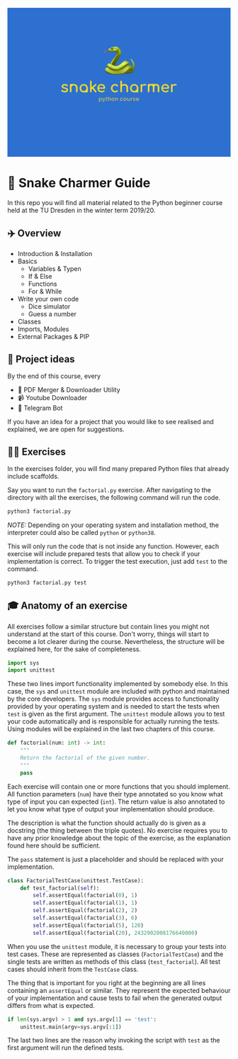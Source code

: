 ![Logo](./docs/logo.png)

# 🐍 Snake Charmer Guide

In this repo you will find all material related to the Python beginner course held at the TU Dresden in the winter term 2019/20.

## ✈️ Overview

- Introduction & Installation
- Basics
  - Variables & Typen
  - If & Else
  - Functions
  - For & While
- Write your own code
  - Dice simulator
  - Guess a number
- Classes
- Imports, Modules
- External Packages & PIP

## 🚀 Project ideas

By the end of this course, every

- 📄 PDF Merger & Downloader Utility
- 📹 Youtube Downloader
- 🤖 Telegram Bot

If you have an idea for a project that you would like to see realised and explained, we are open for suggestions.

## 💪🏻 Exercises

In the exercises folder, you will find many prepared Python files that already include scaffolds.

Say you want to run the `factorial.py` exercise. After navigating to the directory with all the exercises, the following command will run the code.

```bash
python3 factorial.py
```

_NOTE:_ Depending on your operating system and installation method, the interpreter could also be called `python` or `python38`.

This will only run the code that is not inside any function. However, each exercise will include prepared tests that allow you to check if your implementation is correct. To trigger the test execution, just add `test` to the command.

```bash
python3 factorial.py test
```

## 🎓 Anatomy of an exercise

All exercises follow a similar structure but contain lines you might not understand at the start of this course. Don't worry, things will start to become a lot clearer during the course. Nevertheless, the structure will be explained here, for the sake of completeness.

```python
import sys
import unittest
```

These two lines import functionality implemented by somebody else. In this case, the `sys` and `unittest` module are included with python and maintained by the core developers. The `sys` module provides access to functionality provided by your operating system and is needed to start the tests when `test` is given as the first argument. The `unittest` module allows you to test your code automatically and is responsible for actually running the tests. Using modules will be explained in the last two chapters of this course.

```python
def factorial(num: int) -> int:
    """
    Return the factorial of the given number.
    """
    pass
```

Each exercise will contain one or more functions that you should implement. All function parameters (`num`) have their type annotated so you know what type of input you can expected (`int`). The return value is also annotated to let you know what type of output your implementation should produce.

The description is what the function should actually do is given as a docstring (the thing between the triple quotes). No exercise requires you to have any prior knowledge about the topic of the exercise, as the explanation found here should be sufficient.

The `pass` statement is just a placeholder and should be replaced with your implementation.

```python
class FactorialTestCase(unittest.TestCase):
    def test_factorial(self):
        self.assertEqual(factorial(0), 1)
        self.assertEqual(factorial(1), 1)
        self.assertEqual(factorial(2), 2)
        self.assertEqual(factorial(3), 6)
        self.assertEqual(factorial(5), 120)
        self.assertEqual(factorial(20), 2432902008176640000)
```

When you use the `unittest` module, it is necessary to group your tests into test cases. These are represented as classes (`FactorialTestCase`) and the single tests are written as methods of this class (`test_factorial`). All test cases should inherit from the `TestCase` class.

The thing that is important for you right at the beginning are all lines containing an `assertEqual` or similar. They represent the expected behaviour of your implementation and cause tests to fail when the generated output differs from what is expected.

```python
if len(sys.argv) > 1 and sys.argv[1] == 'test':
    unittest.main(argv=sys.argv[:1])
```

The last two lines are the reason why invoking the script with `test` as the first argument will run the defined tests.

